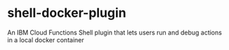 # shell-docker-plugin
An IBM Cloud Functions Shell plugin that lets users run and debug actions in a local docker container
